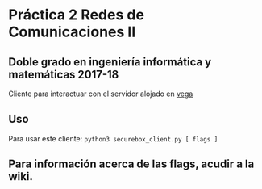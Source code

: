 # Práctica 2 Redes de Comunicaciones II
## Doble grado en ingeniería informática y matemáticas 2017-18

Cliente para interactuar con el servidor alojado en [vega](https://vega.ii.uam.es)

## Uso
Para usar este cliente:
`python3 securebox_client.py [ flags ]`

## Para información acerca de las flags, acudir a la wiki.